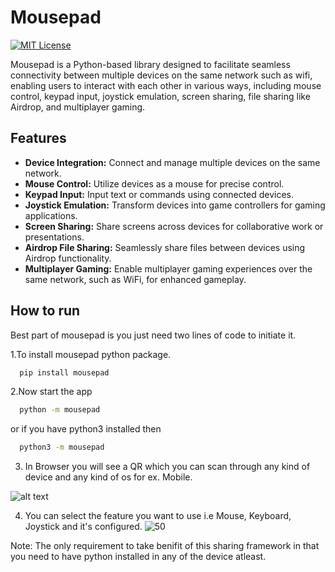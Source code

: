 # Mousepad

[![MIT License](https://img.shields.io/badge/License-MIT-green.svg)](https://choosealicense.com/licenses/mit/)

Mousepad is a Python-based library designed to facilitate seamless connectivity between multiple devices on the same network such as wifi, enabling users to interact with each other in various ways, including mouse control, keypad input, joystick emulation, screen sharing, file sharing like Airdrop, and multiplayer gaming.

## Features
- **Device Integration:** Connect and manage multiple devices on the same network.
- **Mouse Control:** Utilize devices as a mouse for precise control.
- **Keypad Input:** Input text or commands using connected devices.
- **Joystick Emulation:** Transform devices into game controllers for gaming applications.
- **Screen Sharing:** Share screens across devices for collaborative work or presentations.
- **Airdrop File Sharing:** Seamlessly share files between devices using Airdrop functionality.
- **Multiplayer Gaming:** Enable multiplayer gaming experiences over the same network, such as WiFi, for enhanced gameplay.


## How to run

Best part of mousepad is you just need two lines of code to initiate it.

1.To install mousepad python package.
```bash
  pip install mousepad
```

2.Now start the app
```bash
  python -m mousepad
```
or if you have python3 installed then 
```bash
  python3 -m mousepad
```

3. In Browser you will see a QR which you can scan through any kind of device and any kind of os for ex. Mobile.

![alt text](https://raw.githubusercontent.com/neetishsingh/customItems/main/image.png)

4. You can select the feature you want to use i.e Mouse, Keyboard, Joystick and it's configured. 
![50](https://github.com/neetishsingh/customItems/blob/main/IMG_0295.PNG?raw=true)




Note: The only requirement to take benifit of this sharing framework in that you need to have python installed in any of the device atleast.
